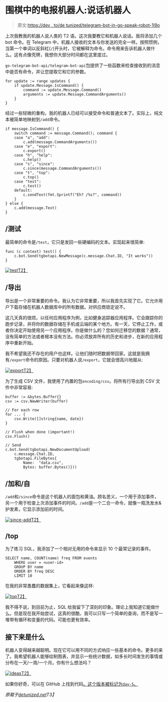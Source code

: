 # 围棋中的电报机器人:说话机器人

> 原文:[https://dev . to/de tunized/telegram-bot-in-go-speak-robot-1l9o](https://dev.to/detunized/telegram-bot-in-go-speak-robot-1l9o)

上次我教我的机器人说人类的 T2 语。这次我要教它和机器人说话。我将添加几个 bot 命令。在 Telegram 中，机器人接收的文本与你发送的完全一样。按照惯例，当第一个单词以反斜杠(`/`)开头时，它被解释为命令。命令用来告诉机器人做什么。这有点像壳牌，我想你大部分时间都在这里度过。

`go-telegram-bot-api/telegram-bot-api`包提供了一些函数来检查接收到的消息中是否有命令，并让您提取它和它的参数。

```
for update := range updates {
    if update.Message.IsCommand() {
        command := update.Message.Command()
        arguments := update.Message.CommandArguments()
    }
} 
```

经过一些轻微的重构，我的机器人已经可以接受命令和普通文本了。实际上，纯文本被简单地映射到`/add`命令。

```
if message.IsCommand() {
    switch command := message.Command(); command {
    case "a", "add":
        c.add(message.CommandArguments())
    case "e", "export":
        c.export()
    case "h", "help":
        c.help()
    case "s", "since":
        c.since(message.CommandArguments())
    case "t", "top":
        c.top()
    case "test":
        c.test()
    default:
        c.sendText(fmt.Sprintf("Eh? /%s?", command))
    }
} else {
    c.add(message.Text)
} 
```

## /测试

最简单的命令是`/test`，它只是发回一些硬编码的文本。实现起来很简单:

```
func (c context) test() {
    c.bot.Send(tgbotapi.NewMessage(c.message.Chat.ID, "It works"))
} 
```

[![test](../Images/9561f43d83a6651eed226821b8dbe337.png)T2】](https://res.cloudinary.com/practicaldev/image/fetch/s--RisiloDR--/c_limit%2Cf_auto%2Cfl_progressive%2Cq_auto%2Cw_880/https://i.imgur.com/mX4RFc8.png)

## /导出

导出是一个非常重要的命令。我认为它非常重要，所以我首先实现了它。它允许用户下载存储在机器人数据库中的所有数据。对供应商锁定说不。

这几天真的很烦。以任何应用程序为例，比如健身追踪器应用程序。它会跟踪你的跑步记录，并将你的数据存储在手机或云端的某个地方。有一天，它停止工作，或者你决定开始使用另一个应用程序。你是做什么的？您如何迁移您的数据？通常，没有简单的方法或者根本没有方法。你必须放弃所有的历史和进步，在新的应用程序中重新开始。

我不希望我还不存在的用户也这样。让他们随时把数据带回家。这就是我拥有`/export`命令的原因。只要对机器人说`/export`，它就会很高兴地服从:

[![export](../Images/bbdff7cb37aae42f508acd34e04751bc.png)T2】](https://res.cloudinary.com/practicaldev/image/fetch/s--StzCiBsD--/c_limit%2Cf_auto%2Cfl_progressive%2Cq_auto%2Cw_880/https://i.imgur.com/pjPYAe1.png)

为了生成 CSV 文件，我使用了内置的包`encoding/csv`。将所有行导出到 CSV 文件中非常容易:

```
buffer := &bytes.Buffer{}
csv := csv.NewWriter(buffer)

// For each row
for ... {
    csv.Write([]string{name, date})
}

// Flush when done (important!)
csv.Flush()

// Send
c.bot.Send(tgbotapi.NewDocumentUpload(
    c.message.Chat.ID,
    tgbotapi.FileBytes{
        Name:  "data.csv",
        Bytes: buffer.Bytes()})) 
```

## /加和/自

`/add`和`/since`命令是这个机器人的面包和黄油。顾名思义，一个用于添加事件，另一个用于检查上次添加事件的时间。`/add`是一个二合一命令，就像一瓶洗发水&护发素，它显示添加前的时间。

[![since-add](../Images/6cc1a9f391da49732eb8a27e033f3d22.png)T2】](https://res.cloudinary.com/practicaldev/image/fetch/s--x4cWmRoQ--/c_limit%2Cf_auto%2Cfl_progressive%2Cq_auto%2Cw_880/https://i.imgur.com/H2rHcY9.png)

## [](#top)/top

为了练习 SQL，我添加了一个相对无用的命令来显示 10 个最常记录的事件。

```
SELECT name, COUNT(name) freq FROM events
    WHERE user = <user-id>
    GROUP BY name
    ORDER BY freq DESC
    LIMIT 10 
```

在我的非常愚蠢的数据集上，它看起来像这样:

[![top](../Images/1b04453b6c5194823dc9c10d6fb51be7.png)T2】](https://res.cloudinary.com/practicaldev/image/fetch/s--gpU8ap1w--/c_limit%2Cf_auto%2Cfl_progressive%2Cq_auto%2Cw_880/https://i.imgur.com/sRNYKrk.png)

我不得不说，到目前为止，SQL 给我留下了深刻的印象。理论上我知道它能做什么。但是现在我开始尝试，这真的很酷，我可以只写一个简单的查询，而不是写一堆带有循环和变量的代码。可能也更有效率。

## [](#whats-next)接下来是什么

机器人变得越来越聪明。现在它可以用不同的方式响应一些基本的命令。更多的来了。我希望机器人能够绘制图表，并显示一些统计数据，如多长时间发生的事情或分布在一天/一周/一个月。你有什么想法吗？

[![ideas](../Images/2c3a4da5b51353079a2d66f9018c9ef1.png)T2】](https://res.cloudinary.com/practicaldev/image/fetch/s--yKsYMryp--/c_limit%2Cf_auto%2Cfl_progressive%2Cq_auto%2Cw_880/https://i.imgur.com/jR47I5p.png)

如果你好奇，可以在 GitHub 上找到代码[。这个版本被标记为`day-5`。](https://github.com/detunized/since-bot/tree/day-5)

*原载于[detunized.net](https://detunized.net/posts/2019-04-09-telegram-bot-in-go-speak-robot/)T3】*